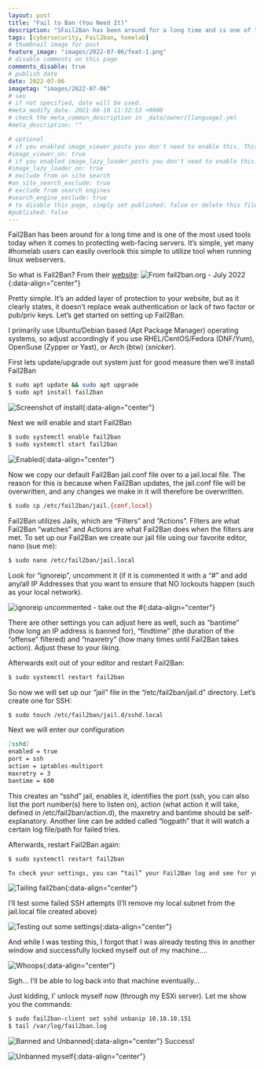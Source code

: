 ```yaml
---
layout: post
title: "Fail to Ban (You Need It)"
description: "SFail2Ban has been around for a long time and is one of the most used tools today when it comes to protecting web-facing servers."
tags: [cybersecurity, Fail2ban, homelab]
# thumbnail image for post
feature_image: "images/2022-07-06/feat-1.png"
# disable comments on this page
comments_disable: true
# publish date
date: 2022-07-06
imagetag: "images/2022-07-06"
# seo
# if not specified, date will be used.
#meta_modify_date: 2021-08-10 11:32:53 +0900
# check the meta_common_description in _data/owner/[language].yml
#meta_description: ""

# optional
# if you enabled image_viewer_posts you don't need to enable this. This is only if image_viewer_posts = false
#image_viewer_on: true
# if you enabled image_lazy_loader_posts you don't need to enable this. This is only if image_lazy_loader_posts = false
#image_lazy_loader_on: true
# exclude from on site search
#on_site_search_exclude: true
# exclude from search engines
#search_engine_exclude: true
# to disable this page, simply set published: false or delete this file
#published: false
---
```



Fail2Ban has been around for a long time and is one of the most used tools today when it comes to protecting web-facing servers. It’s simple, yet many #homelab users can easily overlook this simple to utilize tool when running linux webservers.

So what is Fail2Ban? From their [website](https://www.fail2ban.org):
![From fail2ban.org - July 2022]({{page.imagetag}}/feat-1.png){:data-align="center"}

Pretty simple. It’s an added layer of protection to your website, but as it clearly states, it doesn’t replace weak authentication or lack of two factor or pub/priv keys. Let’s get started on setting up Fail2Ban.

I primarily use Ubuntu/Debian based (Apt Package Manager) operating systems, so adjust accordingly if you use RHEL/CentOS/Fedora (DNF/Yum), OpenSuse (Zypper or Yast), or Arch (btw) (*snicker*).

First lets update/upgrade out system just for good measure then we’ll install Fail2Ban

```bash
$ sudo apt update && sudo apt upgrade
$ sudo apt install fail2ban
```

![Screenshot of install]({{page.imagetag}}/2.png){:data-align="center"}

Next we will enable and start Fail2Ban

```bash
$ sudo systemctl enable fail2ban
$ sudo systemctl start fail2ban
```

![Enabled]({{page.imagetag}}/3.png){:data-align="center"}

Now we copy our default Fail2Ban jail.conf file over to a jail.local file. The reason for this is because when Fail2Ban updates, the jail.conf file will be overwritten, and any changes we make in it will therefore be overwritten.

```bash
$ sudo cp /etc/fail2ban/jail.{conf,local}
```
Fail2Ban utilizes Jails, which are “Filters” and “Actions”. Filters are what Fail2Ban “watches” and Actions are what Fail2Ban does when the filters are met. To set up our Fail2Ban we create our jail file using our favorite editor, nano (sue me):

```bash
$ sudo nano /etc/fail2ban/jail.local
```
Look for “ignoreip”, uncomment it (if it is commented it with a “#” and add any/all IP Addresses that you want to ensure that NO lockouts happen (such as your local network).

![ignoreip uncommented - take out the #]({{page.imagetag}}/4.png){:data-align="center"}

There are other settings you can adjust here as well, such as “bantime” (how long an IP address is banned for), “findtime” (the duration of the “offense” filtered) and “maxretry” (how many times until Fail2Ban takes action). Adjust these to your liking.

Afterwards exit out of your editor and restart Fail2Ban:

```bash
$ sudo systemctl restart fail2ban
```
So now we will set up our “jail” file in the “/etc/fail2ban/jail.d” directory. Let’s create one for SSH:

```bash
$ sudo touch /etc/fail2ban/jail.d/sshd.local
```

Next we will enter our configuration

```md
[sshd]
enabled = true
port = ssh
action = iptables-multiport
maxretry = 3
bantime = 600
```
This creates an “sshd” jail, enables it, identifies the port (ssh, you can also list the port number(s) here to listen on), action (what action it will take, defined in /etc/fail2ban/action.d), the maxretry and bantime should be self-explanatory. Another line can be added called “logpath” that it will watch a certain log file/path for failed tries.

Afterwards, restart Fail2Ban again:

```bash
$ sudo systemctl restart fail2ban
```

```bash
To check your settings, you can “tail” your Fail2Ban log and see for yourself
```

![Tailing fail2ban]({{page.imagetag}}/5.png){:data-align="center"}

I’ll test some failed SSH attempts (I’ll remove my local subnet from the jail.local file created above)

![Testing out some settings]({{page.imagetag}}/6.png){:data-align="center"}

And while I was testing this, I forgot that I was already testing this in another window and successfully locked myself out of my machine….

![Whoops]({{page.imagetag}}/7.png){:data-align="center"}


Sigh… I’ll be able to log back into that machine eventually…

Just kidding, I’ unlock myself now (through my ESXi server). Let me show you the commands:

```bash
$ sudo fail2ban-client set sshd unbanip 10.10.10.151
$ tail /var/log/fail2ban.log
```

![Banned and Unbanned]({{page.imagetag}}/8.png){:data-align="center"}
Success!

![Unbanned myself]({{page.imagetag}}/9.png){:data-align="center"}
